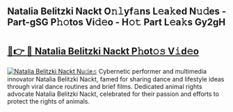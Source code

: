 ## Natalia Belitzki Nackt O𝚗𝚕yf𝚊ns L𝚎a𝚔ed N𝚞𝚍es - Part-gSG P𝚑𝚘tos Vi𝚍𝚎o - H𝚘𝚝 Part L𝚎a𝚔s Gy2gH

# <h2><a href="http://kf5vwuw.oniu.top/?m=Natalia+Belitzki+Nackt">🔗👉 🔴 Natalia Belitzki Nackt P𝚑ot𝚘𝚜 V𝚒d𝚎o</a></h2>

[![Natalia Belitzki Nackt Nu𝚍e𝚜](https://i.imgur.com/0qMVB7G.gif)](http://kf5vwuw.oniu.top/?m=Natalia+Belitzki+Nackt)
Cybernetic performer and multimedia innovator Natalia Belitzki Nackt, famed for sharing dance and lifestyle ideas through viral dance routines and brief films. Dedicated animal rights advocate Natalia Belitzki Nackt, celebrated for their passion and efforts to protect the rights of animals.  
